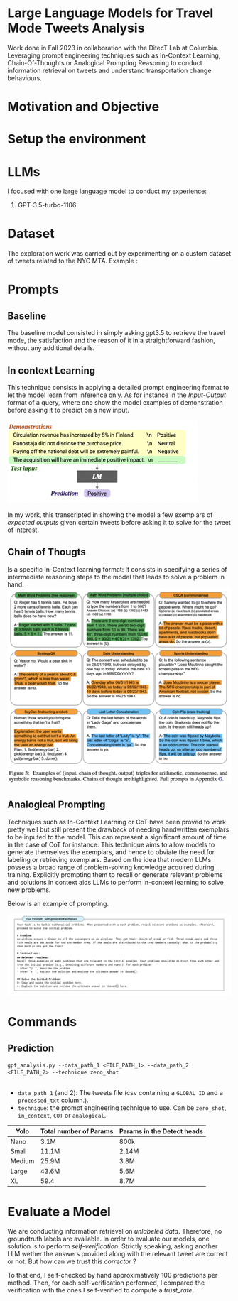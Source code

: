 # Large Language Models for Travel Mode Tweets Analysis

Work done in Fall 2023 in collaboration with the DitecT Lab at Columbia. Leveraging prompt engineering techniques such as In-Context Learning, Chain-Of-Thoughts or Analogical Prompting Reasoning to conduct information retrieval on tweets and understand transportation change behaviours.

# Motivation and Objective


# Setup the environment

# LLMs

I focused with one large language model to conduct my experience:
1. GPT-3.5-turbo-1106

# Dataset

The exploration work was carried out by experimenting on a custom dataset of tweets related to the NYC MTA. Example :

# Prompts
## Baseline
The baseline model consisted in simply asking gpt3.5 to retrieve the travel mode, the satisfaction and the reason of it in a straightforward fashion, without any additional details.
 
## In context Learning
This technique consists in applying a detailed prompt
engineering format to let the model learn from inference only.
As for instance in the *Input-Output* format of a query, where
one show the model examples of demonstration before asking
it to predict on a new input.

![alt-text-1](images/IL-example.png "In Context Learning demonstration")

In my work, this transcripted in showing the model a few exemplars of _expected outputs_ given certain tweets before asking it to solve for the tweet of interest.

## Chain of Thougts

Is a specific In-Context learning format: It consists in specifying a series of intermediate reasoning steps to the model that leads to solve a problem in hand. 
![alt-text-1](images/COT-example.png "Chain of Thoughts demonstration")


## Analogical Prompting

Techniques such as In-Context Learning or CoT have been proved to work pretty well but still present the drawback of needing handwritten exemplars to be inputed to the model. This can represent a significant amount of time in the case of CoT for instance. This technique aims to allow models to generate themselves the exemplars, and hence to obviate the need for labeling or retrieving exemplars. Based on the idea that modern LLMs possess a broad range of problem-solving knowledge acquired during training. Explicitly prompting them to recall or generate relevant problems and solutions in context aids LLMs to perform in-context learning to solve new problems.

Below is an example of prompting.

![alt-text-1](images/A-example.png "Analogical Prompting demonstration")


# Commands
## Prediction
```
gpt_analysis.py --data_path_1 <FILE_PATH_1> --data_path_2 <FILE_PATH_2> --technique zero_shot
 
 ```
 - `data_path_1` (and 2): The tweets file (csv containing a `GLOBAL_ID` and a `processed_txt` column.).
- `technique`: the prompt engineering technique to use. Can be `zero_shot`, `in_context`, `COT` or `analogical`.

| Yolo    | Total number of Params | Params in the Detect heads |
| -------- | ------- | --------|
| Nano| 3.1M|   800k  |
| Small| 11.1M| 2.14M|
| Medium| 25.9M|  3.8M |
| Large| 43.6M|  5.6M |
| XL| 59.4| 8.7M  |

# Evaluate a Model

We are conducting information retrieval on *unlabeled data*. Therefore, no groundtruth labels are available. In order to evaluate our models, one solution is to perform *self-verification*. Strictly speaking, asking another LLM wether the answers provided along with the relevant tweet are correct or not. But how can we trust this _corrector_ ?

To that end, I self-checked by hand approximatively 100 predictions per method. Then, for each self-verification performed, I compared the verification with the ones I self-verified to compute a *trust_rate*.
